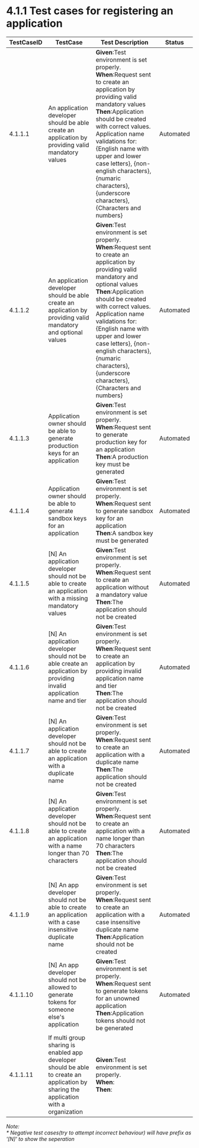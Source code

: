 # 4.1.1 Test cases for registering an application


| TestCaseID| TestCase| Test Description| Status|
| ----------| --------| ----------| ------|
| 4.1.1.1| An application developer should be able create an application by providing valid mandatory values  | **Given**:Test environment is set properly. </br> **When**:Request sent to create an application by providing valid mandatory values </br> **Then**:Application should be created with correct values. </br> Application name validations for: {English name with upper and lower case letters}, {non-english characters}, {numaric characters}, {underscore characters}, {Characters and numbers}| Automated|
| 4.1.1.2| An application developer should be able create an application by providing valid mandatory and optional values  | **Given**:Test environment is set properly. </br> **When**:Request sent to create an application by providing valid mandatory and optional values </br> **Then**:Application should be created with correct values. </br> Application name validations for: {English name with upper and lower case letters}, {non-english characters}, {numaric characters}, {underscore characters}, {Characters and numbers}| Automated|
| 4.1.1.3| Application owner should be able to generate production keys for an application | **Given**:Test environment is set properly. </br> **When**:Request sent to generate production key for an application </br> **Then**:A production key must be generated | Automated|
| 4.1.1.4| Application owner should be able to generate sandbox keys for an application | **Given**:Test environment is set properly. </br> **When**:Request sent to generate sandbox key for an application </br> **Then**:A sandbox key must be generated | Automated|
| 4.1.1.5| \[N] An application developer should not be able to create an application with a missing mandatory values | **Given**:Test environment is set properly. </br> **When**:Request sent to create an application without a mandatory value </br> **Then**:The application should not be created | Automated|
| 4.1.1.6| \[N] An application developer should not be able create an application by providing invalid application name and tier | **Given**:Test environment is set properly. </br> **When**:Request sent to create an application by providing invalid application name and tier </br> **Then**:The application should not be created | Automated|
| 4.1.1.7| \[N] An application developer should not be able to create an application with a duplicate name | **Given**:Test environment is set properly. </br> **When**:Request sent to create an application with a duplicate name </br> **Then**:The application should not be created | Automated|
| 4.1.1.8| \[N] An application developer should not be able to create an application with a name longer than 70 characters | **Given**:Test environment is set properly. </br> **When**:Request sent to create an application with a name longer than 70 characters </br> **Then**:The application should not be created | Automated|
| 4.1.1.9| \[N] An app developer should not be able to create an application with a case insensitive duplicate name | **Given**:Test environment is set properly. </br> **When**:Request sent to create an application with a case insensitive duplicate name </br> **Then**:Application should not be created | Automated|
| 4.1.1.10| \[N] An app developer should not be allowed to generate tokens for someone else's application | **Given**:Test environment is set properly. </br> **When**:Request sent to generate tokens for an unowned application </br> **Then**:Application tokens should not be generated | Automated|
| 4.1.1.11| If multi group sharing is enabled app developer should be able to create an application by sharing the application with a organization  | **Given**:Test environment is set properly. </br> **When**:</br> **Then**: | |

_Note:_ </br>
_\* Negative test cases(try to attempt incorrect behaviour) will have prefix as '\[N]' to show the seperation_